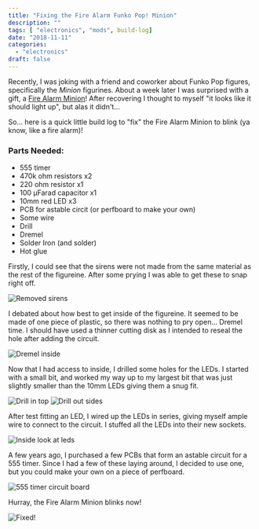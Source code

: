 ```yaml
---
title: "Fixing the Fire Alarm Funko Pop! Minion"
description: ""
tags: [ "electronics", "mods", build-log]
date: "2018-11-11"
categories:
  - "electronics"
draft: false
---
```

Recently, I was joking with a friend and coworker about Funko Pop figures, specifically the *Minion* figurines. About a week later I was surprised with a gift, a [Fire Alarm Minion](https://www.funko.com/products/all/fandoms/despicable-me/pop-movies-despicable-me-fire-alarm)! After recovering I thought to myself "it looks like it should light up", but alas it didn't... 

So... here is a quick little build log to "fix" the Fire Alarm Minion to blink (ya know, like a fire alarm)!

### Parts Needed:
- 555 timer
- 470k ohm resistors x2
- 220 ohm resistor x1
- 100 µFarad capacitor x1
- 10mm red LED x3
- PCB for astable circit (or perfboard to make your own)
- Some wire
- Drill
- Dremel
- Solder Iron (and solder)
- Hot glue


Firstly, I could see that the sirens were not made from the same material as the rest of the figureine. After some prying I was able to get these to snap right off.

![Removed sirens](../../img/minion-front.png)

I debated about how best to get inside of the figureine. It seemed to be made of one piece of plastic, so there was nothing to pry open... Dremel time. I should have used a thinner cutting disk as I intended to reseal the hole after adding the circuit.

![Dremel inside](../../img/minion-back.png)

Now that I had access to inside, I drilled some holes for the LEDs. I started with a small bit, and worked my way up to my largest bit that was just slightly smaller than the 10mm LEDs giving them a snug fit. 

![Drill in top](../../img/minion-top.png)
![Drill out sides](../../img/minion-side.png)

After test fitting an LED, I wired up the LEDs in series, giving myself ample wire to connect to the circuit. I stuffed all the LEDs into their new sockets.

![Inside look at leds](../../img/minion-inside.png)

A few years ago, I purchased a few PCBs that form an astable circuit for a 555 timer. Since I had a few of these laying around, I decided to use one, but you could make your own on a piece of perfboard.

![555 timer circuit board](../../img/minion-555.png)


Hurray, the Fire Alarm Minion blinks now!

![Fixed!](../../img/minion-blink.gif)